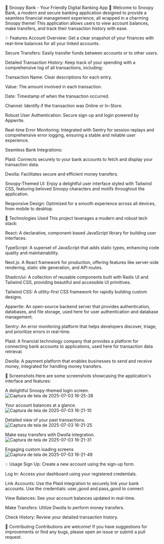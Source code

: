 🐾 Snoopy Bank - Your Friendly Digital Banking App 🐾
Welcome to Snoopy Bank, a modern and secure banking application designed to provide a seamless financial management experience, all wrapped in a charming Snoopy theme! This application allows users to view account balances, make transfers, and track their transaction history with ease.

✨ Features
Account Overview: Get a clear snapshot of your finances with real-time balances for all your linked accounts.

Secure Transfers: Easily transfer funds between accounts or to other users.

Detailed Transaction History: Keep track of your spending with a comprehensive log of all transactions, including:

Transaction Name: Clear descriptions for each entry.

Value: The amount involved in each transaction.

Date: Timestamp of when the transaction occurred.

Channel: Identify if the transaction was Online or In-Store.

Robust User Authentication: Secure sign-up and login powered by Appwrite.

Real-time Error Monitoring: Integrated with Sentry for session replays and comprehensive error logging, ensuring a stable and reliable user experience.

Seamless Bank Integrations:

Plaid: Connects securely to your bank accounts to fetch and display your transaction data.

Dwolla: Facilitates secure and efficient money transfers.

Snoopy-Themed UI: Enjoy a delightful user interface styled with Tailwind CSS, featuring beloved Snoopy characters and motifs throughout the application.

Responsive Design: Optimized for a smooth experience across all devices, from mobile to desktop.

🚀 Technologies Used
This project leverages a modern and robust tech stack:

React: A declarative, component-based JavaScript library for building user interfaces.

TypeScript: A superset of JavaScript that adds static types, enhancing code quality and maintainability.

Next.js: A React framework for production, offering features like server-side rendering, static site generation, and API routes.

Shadcn/ui: A collection of reusable components built with Radix UI and Tailwind CSS, providing beautiful and accessible UI primitives.

Tailwind CSS: A utility-first CSS framework for rapidly building custom designs.

Appwrite: An open-source backend server that provides authentication, databases, and file storage, used here for user authentication and database management.

Sentry: An error monitoring platform that helps developers discover, triage, and prioritize errors in real-time.

Plaid: A financial technology company that provides a platform for connecting bank accounts to applications, used here for transaction data retrieval.

Dwolla: A payment platform that enables businesses to send and receive money, integrated for handling money transfers.

📸 Screenshots
Here are some screenshots showcasing the application's interface and features:

A delightful Snoopy-themed login screen.
![Captura de tela de 2025-07-03 16-25-38](https://github.com/user-attachments/assets/0870e80e-04a0-4723-8b01-c9c7f11207d1)

Your account balances at a glance.
![Captura de tela de 2025-07-03 16-21-10](https://github.com/user-attachments/assets/33fff302-9cf3-47f9-b623-205f259b12a5)

Detailed view of your past transactions.
![Captura de tela de 2025-07-03 16-21-25](https://github.com/user-attachments/assets/e703d6ec-4509-4601-ae95-8eb8a9a935f4)

Make easy transfers with Dwolla integration.
![Captura de tela de 2025-07-03 16-21-31](https://github.com/user-attachments/assets/f3742a68-e875-434e-9be4-a0dc4053c3dd)

Engaging custom loading screens
![Captura de tela de 2025-07-03 16-21-49](https://github.com/user-attachments/assets/a311a46e-63da-4f2c-acc7-fdddc85977af)


💡 Usage
Sign Up: Create a new account using the sign-up form.

Log In: Access your dashboard using your registered credentials.

Link Accounts: Use the Plaid integration to securely link your bank accounts. Use the credentials: user_good and pass_good to connect

View Balances: See your account balances updated in real-time.

Make Transfers: Utilize Dwolla to perform money transfers.

Check History: Review your detailed transaction history.

🤝 Contributing
Contributions are welcome! If you have suggestions for improvements or find any bugs, please open an issue or submit a pull request.
